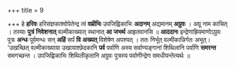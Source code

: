 +++
title = 9

+++
हे **हरिवः** हरिसंज्ञकाश्वोपेतेन्द्र त्वं **वम्रीभिः** उपजिह्विकाभिः **अदानम्** अद्यमानम् **अग्रुवः** । अग्रू नाम काचित् । तस्याः **पुत्रं** **निवेशनात्** वल्मीकाख्यात् स्थानात् **आ** **जभर्थ** आहृतवानसि ॥ **आददानः** इन्द्रेणाह्रियमाणोऽग्रुवः पुत्रः **अन्धः** पूर्वमन्धः सन् **अहिं** सर्पं **वि** **अख्यत्** विशेषेण अपश्यत् । ततः निर्भूत् वल्मीकान्निर्गतः अभूत्। 'उखच्छित् वल्मीकाख्याया उखायाश्छेदकानि **पर्व** पर्वाणि अस्य सर्वाण्यङ्गानां शिथिलानि पर्वाणि **समरन्त** समगच्छन्त । उपजिह्विकाभिः शिथिलीकृतानि अग्रुवः पुत्रस्य पर्वाणीन्द्रेण समधीयन्तेत्यर्थः ॥